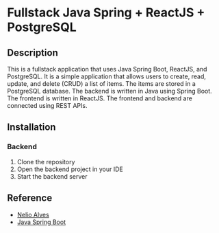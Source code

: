 # Fullstack Java Spring + ReactJS + PostgreSQL

## Description

This is a fullstack application that uses Java Spring Boot, ReactJS, and PostgreSQL. It is a simple application that allows users to create, read, update, and delete (CRUD) a list of items. The items are stored in a PostgreSQL database. The backend is written in Java using Spring Boot. The frontend is written in ReactJS. The frontend and backend are connected using REST APIs.

## Installation

### Backend

1. Clone the repository
2. Open the backend project in your IDE
3. Start the backend server

## Reference

- [Nelio Alves](https://www.youtube.com/@DevSuperior)
- [Java Spring Boot](https://spring.io/projects/spring-boot)
